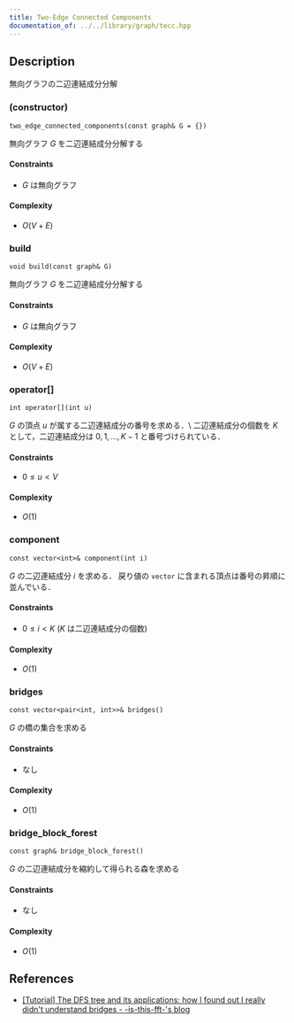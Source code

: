 ```yaml
---
title: Two-Edge Connected Components
documentation_of: ../../library/graph/tecc.hpp
---
```


## Description
無向グラフの二辺連結成分分解

### (constructor)
```
two_edge_connected_components(const graph& G = {})
```
無向グラフ $G$ を二辺連結成分分解する

#### Constraints
- $G$ は無向グラフ

#### Complexity
- $O(V+E)$

### build
```
void build(const graph& G)
```
無向グラフ $G$ を二辺連結成分分解する

#### Constraints
- $G$ は無向グラフ

#### Complexity
- $O(V+E)$

### operator[]
```
int operator[](int u)
```
$G$ の頂点 $u$ が属する二辺連結成分の番号を求める．\\
二辺連結成分の個数を $K$ として，二辺連結成分は $0,1,\ldots,K-1$ と番号づけられている．

#### Constraints
- $0\le u\lt V$

#### Complexity
- $O(1)$

### component
```
const vector<int>& component(int i)
```
$G$ の二辺連結成分 $i$ を求める．
戻り値の ``vector`` に含まれる頂点は番号の昇順に並んでいる．

#### Constraints
- $0\le i\lt K$ ($K$ は二辺連結成分の個数)

#### Complexity
- $O(1)$

### bridges
```
const vector<pair<int, int>>& bridges()
```
$G$ の橋の集合を求める

#### Constraints
- なし

#### Complexity
- $O(1)$

### bridge_block_forest
```
const graph& bridge_block_forest()
```
$G$ の二辺連結成分を縮約して得られる森を求める

#### Constraints
- なし

#### Complexity
- $O(1)$

## References
- [[Tutorial] The DFS tree and its applications: how I found out I really didn't understand bridges - -is-this-fft-'s blog](https://codeforces.com/blog/entry/68138)
